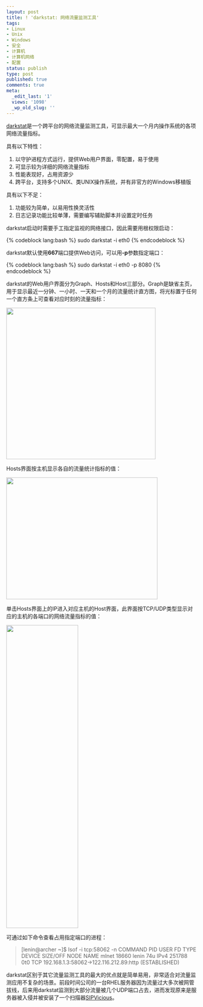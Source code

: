```yaml
---
layout: post
title: ! 'darkstat: 网络流量监测工具'
tags:
- Linux
- Unix
- Windows
- 安全
- 计算机
- 计算机网络
- 配置
status: publish
type: post
published: true
comments: true
meta:
  _edit_last: '1'
  views: '1098'
  _wp_old_slug: ''
---
```

<a href="http://dmr.ath.cx/net/darkstat/">darkstat</a>是一个跨平台的网络流量监测工具，可显示最大一个月内操作系统的各项网络流量指标。

具有以下特性：

<ol>
	<li>以守护进程方式运行，提供Web用户界面，零配置，易于使用</li>
	<li>可显示较为详细的网络流量指标</li>
	<li>性能表现好，占用资源少</li>
	<li>跨平台，支持多个UNIX、类UNIX操作系统，并有非官方的Windows移植版</li>
</ol>

具有以下不足：

<ol>
	<li>功能较为简单，以易用性换灵活性</li>
	<li>日志记录功能比较单薄，需要编写辅助脚本并设置定时任务</li>
</ol>

darkstat启动时需要手工指定监视的网络接口，因此需要用根权限启动：

{% codeblock lang:bash %}
sudo darkstat -i eth0
{% endcodeblock %}

darkstat默认使用<strong>667</strong>端口提供Web访问，可以用<strong>-p</strong>参数指定端口：

{% codeblock lang:bash %}
sudo darkstat -i eth0 -p 8080
{% endcodeblock %}

darkstat的Web用户界面分为Graph、Hosts和Host三部分。Graph是缺省主页，用于显示最近一分钟、一小时、一天和一个月的流量统计直方图，将光标置于任何一个直方条上可查看对应时刻的流量指标：

<a href="http://picasaweb.google.com/lh/photo/NAB3_2TtnezdM45HoNd5pQ?feat=embedwebsite"><img src="http://lh4.ggpht.com/_ceUJ_lBTHzc/TRcCUWqnF0I/AAAAAAAABhs/wLRQb3rvHW8/s400/darkstat-graphs.png" height="400" width="395" /></a>

Hosts界面按主机显示各自的流量统计指标的值：

<a href="http://picasaweb.google.com/lh/photo/kG1J2j2eecaLUnhDL-fArA?feat=embedwebsite"><img src="http://lh4.ggpht.com/_ceUJ_lBTHzc/TRcCUXxnsMI/AAAAAAAABhw/ri5OsbqPdmc/s400/darkstat-hosts.png" height="322" width="400" /></a>

单击Hosts界面上的IP进入对应主机的Host界面，此界面按TCP/UDP类型显示对应的主机的各端口的网络流量指标的值：

<a href="http://picasaweb.google.com/lh/photo/XBNQWty4lp63OWwyAFm_BA?feat=embedwebsite"><img src="http://lh3.ggpht.com/_ceUJ_lBTHzc/TRcCUn6lg_I/AAAAAAAABh0/6Aj0hArzIYk/s800/darkstat-host.png" height="800" width="190" /></a>

可通过如下命令查看占用指定端口的进程：

<blockquote>
[lenin@archer ~]$ lsof -i tcp:58062 -n
COMMAND   PID  USER   FD   TYPE DEVICE SIZE/OFF NODE NAME
mlnet   18660 lenin   74u  IPv4 251788      0t0  TCP 192.168.1.3:58062->122.116.212.89:http (ESTABLISHED)
</blockquote>

darkstat区别于其它流量监测工具的最大的优点就是简单易用，非常适合对流量监测应用不复杂的场景。前段时间公司的一台RHEL服务器因为流量过大多次被网管拔线，后来用darkstat监测到大部分流量被几个UDP端口占去，进而发现原来是服务器被入侵并被安装了一个扫描器<a href="http://code.google.com/p/sipvicious/">SIPVicious</a>。
